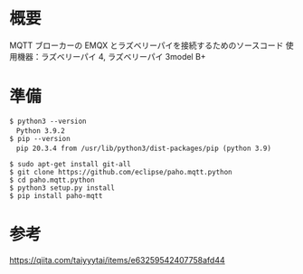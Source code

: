 # 概要

MQTT ブローカーの EMQX とラズベリーパイを接続するためのソースコード
使用機器：ラズベリーパイ 4, ラズベリーパイ 3model B+

# 準備

```
$ python3 --version 
　Python 3.9.2
$ pip --version
　pip 20.3.4 from /usr/lib/python3/dist-packages/pip (python 3.9)
```

```
$ sudo apt-get install git-all
$ git clone https://github.com/eclipse/paho.mqtt.python 
$ cd paho.mqtt.python 
$ python3 setup.py install
$ pip install paho-mqtt
```

# 参考

https://qiita.com/taiyyytai/items/e63259542407758afd44

